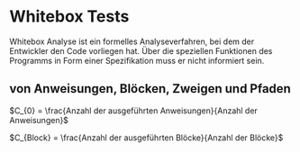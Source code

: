 # Whitebox Tests
Whitebox Analyse ist ein formelles Analyseverfahren, bei dem der Entwickler den Code vorliegen hat. Über die speziellen Funktionen des Programms in Form einer Spezifikation muss er nicht informiert sein.

## von Anweisungen, Blöcken, Zweigen und Pfaden


$C_{0} = \frac{Anzahl der ausgeführten Anweisungen}{Anzahl der Anweisungen}$

$C_{Block} = \frac{Anzahl der ausgeführten Blöcke}{Anzahl der Blöcke}$